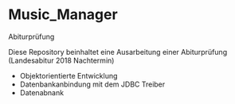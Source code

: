 # Music_Manager
Abiturprüfung

Diese Repository beinhaltet eine Ausarbeitung einer Abiturprüfung (Landesabitur 2018 Nachtermin)

- Objektorientierte Entwicklung
- Datenbankanbindung mit dem JDBC Treiber
- Datenabnank
